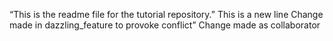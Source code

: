 “This is the readme file for the tutorial
repository.”
This is a new line
Change made in dazzling_feature to provoke conflict”
Change made as collaborator
